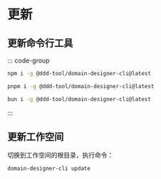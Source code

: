 # 更新

## 更新命令行工具

::: code-group

```bash [npm]
npm i -g @ddd-tool/domain-designer-cli@latest
```

```bash [pnpm]
pnpm i -g @ddd-tool/domain-designer-cli@latest
```

```bash [bun]
bun i -g @ddd-tool/domain-designer-cli@latest
```

:::

## 更新工作空间

切换到工作空间的根目录，执行命令：

```bash
domain-designer-cli update
```
